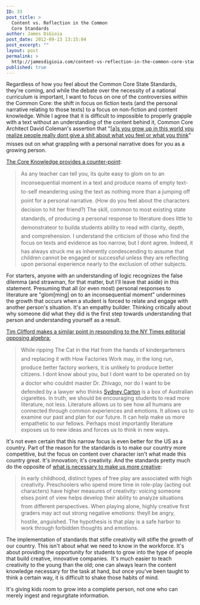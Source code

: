 ```yaml
---
ID: 33
post_title: >
  Content vs. Reflection in the Common
  Core Standards
author: James DiGioia
post_date: 2012-09-13 13:15:04
post_excerpt: ""
layout: post
permalink: >
  http://jamesdigioia.com/content-vs-reflection-in-the-common-core-standards/
published: true
---
```

Regardless of how you feel about the Common Core State Standards, they're coming, and while the debate over the necessity of a national curriculum is important, I want to focus on one of the controversies within the Common Core: the shift in focus on fiction texts (and the personal narrative relating to those texts) to a focus on non-fiction and content knowledge. While I agree that it is difficult to impossible to properly grapple with a text without an understanding of the content behind it, Common Core Architect David Coleman's assertion that "[[a]s you grow up in this world you realize people really dont give a shit about what you feel or what you think][1]" misses out on what grappling with a personal narrative does for you as a growing person.<!--more-->

[The Core Knowledge provides a counter-point][2]:

> As any teacher can tell you, its quite easy to glom on to an inconsequential moment in a text and produce reams of empty text-to-self meandering using the text as nothing more than a jumping off point for a personal narrative. (How do you feel about the characters decision to hit her friend?) The skill, common to most existing state standards, of producing a personal response to literature does little to demonstrateor to builda students ability to read with clarity, depth, and comprehension. I understand the criticism of those who find the focus on texts and evidence as too narrow, but I dont agree. Indeed, it has always struck me as inherently condescending to assume that children cannot be engaged or successful unless they are reflecting upon personal experience nearly to the exclusion of other subjects.

For starters, anyone with an understanding of logic recognizes the false dilemma (and strawman, for that matter, but I'll leave that aside) in this statement. Presuming that all (or even most) personal responses to literature are "glom[ming] on to an inconsequential moment" undermines the growth that occurs when a student is forced to relate and engage with another person's situation. It's an empathy builder. Thinking critically about why someone did what they did is the first step towards understanding that person and understanding yourself as a result.

[Tim Clifford makes a similar point in responding to the NY Times editorial opposing algebra:][3]

> While ripping The Cat in the Hat from the hands of kindergarteners and replacing it with How Factories Work may, in the long run, produce better factory workers, it is unlikely to produce better citizens. I dont know about you, but I dont want to be operated on by a doctor who couldnt master Dr. Zhivago, nor do I want to be defended by a lawyer who thinks [Sydney Carton][4] is a box of Australian cigarettes. In truth, we should be encouraging students to read more literature, not less. Literature allows us to see how all humans are connected through common experiences and emotions. It allows us to examine our past and plan for our future. It can help make us more empathetic to our fellows. Perhaps most importantly literature exposes us to new ideas and forces us to think in new ways.

It's not even certain that this narrow focus is even better for the US as a country. Part of the reason for the standards is to make our country more competitive, but the focus on content over character isn't what made this country great. It's innovation; it's creativity. And the standards pretty much do the opposite of [what is necessary to make us more creative][5]:

> In early childhood, distinct types of free play are associated with high creativity. Preschoolers who spend more time in role-play (acting out characters) have higher measures of creativity: voicing someone elses point of view helps develop their ability to analyze situations from different perspectives. When playing alone, highly creative first graders may act out strong negative emotions: theyll be angry, hostile, anguished. The hypothesis is that play is a safe harbor to work through forbidden thoughts and emotions.

The implementation of standards that stifle creativity will stifle the growth of our country. This isn't about what we need to know in the workforce. It's about providing the opportunity for students to grow into the type of people that build creative, innovative companies.  It's much easier to teach creativity to the young than the old; one can always learn the content knowledge necessary for the task at hand, but once you've been taught to think a certain way, it is difficult to shake those habits of mind.

It's giving kids room to grow into a complete person, not one who can merely ingest and regurgitate information.

 [1]: http://www.substancenews.net/articles.php?page=2716
 [2]: http://blog.coreknowledge.org/2012/06/14/nobody-loves-standards-and-thats-o-k/
 [3]: http://www.schoolbook.org/2012/08/15/never-mind-algebra-is-literature-necessary/
 [4]: http://www.sparknotes.com/lit/twocities/canalysis.html
 [5]: http://www.thedailybeast.com/newsweek/2010/07/10/the-creativity-crisis.html